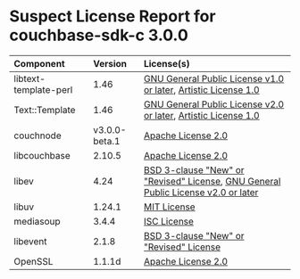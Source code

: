 
Suspect License Report for couchbase-sdk-c 3.0.0
================================================

|Component|Version|License(s)|
| :--- | :--- | :--- |
|libtext-template-perl|1.46|[GNU General Public License v1.0 or later](../../license-data/9c5d96e4-5639-4ea9-b17c-dcce18ca7930.txt), [Artistic License 1.0](../../license-data/0b9a55a6-7ff1-43ab-b9c7-2c7c7e8f35be.txt)|
|Text::Template|1.46|[GNU General Public License v2.0 or later](../../license-data/39692bc6-4d1c-4466-a02c-fa6f21170587.txt), [Artistic License 1.0](../../license-data/0b9a55a6-7ff1-43ab-b9c7-2c7c7e8f35be.txt)|
|couchnode|v3.0.0-beta.1|[Apache License 2.0](../../license-data/7cae335f-1193-421e-92f1-8802b4243e93.txt)|
|libcouchbase|2.10.5|[Apache License 2.0](../../license-data/7cae335f-1193-421e-92f1-8802b4243e93.txt)|
|libev|4.24|[BSD 3-clause "New" or "Revised" License](../../license-data/3d238144-44e6-450e-b523-3defbdaed9dc.txt), [GNU General Public License v2.0 or later](../../license-data/39692bc6-4d1c-4466-a02c-fa6f21170587.txt)|
|libuv|1.24.1|[MIT License](../../license-data/ad705c59-6893-4980-bdbf-0837f1823cc4.txt)|
|mediasoup|3.4.4|[ISC License](../../license-data/14b0b50b-acd2-4fc8-ac65-3b15f9e58260.txt)|
|libevent|2.1.8|[BSD 3-clause "New" or "Revised" License](../../license-data/3d238144-44e6-450e-b523-3defbdaed9dc.txt)|
|OpenSSL|1.1.1d|[Apache License 2.0](../../license-data/7cae335f-1193-421e-92f1-8802b4243e93.txt)|

